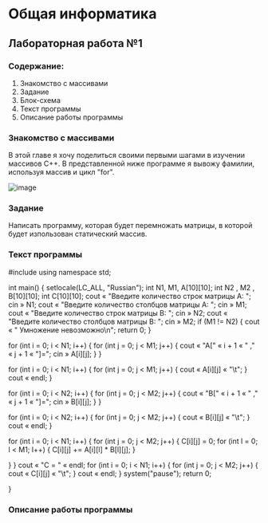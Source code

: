 # Общая информатика
## Лабораторная работа №1
### Содержание:
1. Знакомство с массивами
2. Задание
3. Блок-схема
4. Текст программы
5. Описание работы программы
### Знакомство с массивами
В этой главе я хочу поделиться своими первыми шагами в изучении массивов С++. В представленной ниже программе я вывожу фамилии, используя массив и цикл "for".

![image](https://user-images.githubusercontent.com/99655198/172048468-0e369c81-fa32-4837-adc5-c20ed21abffc.png)
### Задание
Написать программу, которая будет перемножать матрицы, в которой будет изпользован статический массив.

### Текст программы
#include <iostream>
using namespace std;

int main()
{
setlocale(LC_ALL, "Russian");
int N1, M1, A[10][10];
int N2 , M2 , B[10][10];
int C[10][10];
cout « "Введите количество строк матрицы А: ";
cin » N1;
cout « "Введите количество столбцов матрицы А: ";
cin » M1;
cout « "Введите количество строк матрицы В: ";
cin » N2;
cout « "Введите количество столбцов матрицы В: ";
cin » M2;
if (M1 != N2)
{
cout « " Умножение невозможно\n";
return 0;
}

for (int i = 0; i < N1; i++) {
for (int j = 0; j < M1; j++) {
cout « "A[" « i + 1 « " ," « j + 1 « "]=";
cin » A[i][j];
}
}

for (int i = 0; i < N1; i++) {
for (int j = 0; j < M1; j++) {
cout « A[i][j] « "\t";
}
cout « endl;
}

for (int i = 0; i < N2; i++) {
for (int j = 0; j < M2; j++) {
cout « "B[" « i + 1 « " ," « j + 1 « "]=";
cin » B[i][j];
}
}

for (int i = 0; i < N2; i++) {
for (int j = 0; j < M2; j++) {
cout « B[i][j] « "\t";
}
cout « endl;
}

for (int i = 0; i < N1; i++) {
for (int j = 0; j < M2; j++) {
C[i][j] = 0;
for (int l = 0; l < M1; l++) {
C[i][j] += A[i][l] * B[l][j];
}

}
}
cout « "C = " « endl;
for (int i = 0; i < N1; i++) {
for (int j = 0; j < M2; j++) {
cout « C[i][j] « "\t";
}
cout « endl;
}
system("pause");
return 0;

}

                       
                       
                       
                       
### Описание работы программы


                       
                       

